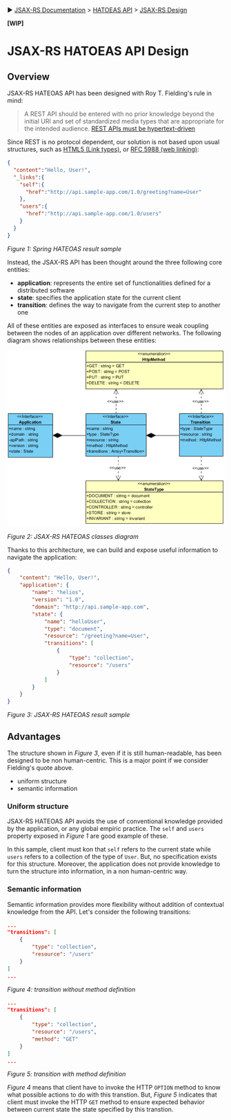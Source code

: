 :arrow_forward: [JSAX-RS Documentation](./jsax-rs-reference.md) > [HATOEAS API](./jsax-rs-hatoeas-api.md) > [JSAX-RS Design](./jsax-rs-hatoeas-api-design.md)

**[WIP]**

# JSAX-RS HATOEAS API Design

## Overview

JSAX-RS HATEOAS API has been designed with Roy T. Fielding's rule in mind:

> A REST API should be entered with no prior knowledge beyond the initial URI and set of standardized media types that are appropriate for the intended audience. [REST APIs must be hypertext-driven](https://roy.gbiv.com/untangled/2008/rest-apis-must-be-hypertext-driven)

Since REST is no protocol dependent, our solution is not based upon usual structures, such as [HTML5 (Link types)](https://www.w3.org/TR/html50/links.html#linkTypes), or [RFC 5988 (web linking)](https://tools.ietf.org/html/rfc5988):

```json
{
  "content":"Hello, User!",
  "_links":{
    "self":{
      "href":"http://api.sample-app.com/1.0/greeting?name=User"
    },
    "users":{
      "href":"http://api.sample-app.com/1.0/users"
    }
  }
}
```

_Figure 1: Spring HATEOAS result sample_

Instead, the JSAX-RS API has been thought around the three following core entities:

- **application**: represents the entire set of functionalities defined for a distributed software
- **state**: specifies the application state for the current client
- **transition**: defines the way to navigate from the current step to another one

All of these entities are exposed as interfaces to ensure weak coupling between the nodes of an application over different networks. The following diagram shows relationships between these entities:

![JSAX-RS HATEOAS API](./assets/jsax-rs-hatoeas-api.png)

_Figure 2: JSAX-RS HATEOAS classes diagram_

Thanks to this architecture, we can build and expose useful information to navigate the application:

```json
{
    "content": "Hello, User!",
    "application": {
        "name": "helios",
        "version": "1.0",
        "domain": "http://api.sample-app.com",
        "state": {
            "name": "helloUser",
            "type": "document",
            "resource": "/greeting?name=User",
            "transitions": [
                {
                    "type": "collection",
                    "resource": "/users"
                }
            ]
        }
    }
}
```

_Figure 3: JSAX-RS HATEOAS result sample_

## Advantages

The structure shown in _Figure 3_, even if it is still human-readable, has been designed to be non human-centric. This is a major point if we consider Fielding's quote above.

- uniform structure
- semantic information

### Uniform structure

JSAX-RS HATEOAS API avoids the use of conventional knowledge provided by the application, or any global empiric practice. The `self` and `users` property exposed in _Figure 1_ are good example of these.

In this sample, client must kon that `self` refers to the current state while `users` refers to a collection of the type of `User`. But, no specification exists for this structure. Moreover, the application does not provide knowledge to turn the structure into information, in a non human-centric way.

### Semantic information

Semantic information provides more flexibility without addition of contextual knowledge from the API. Let's consider the following transitions:

```json
...
"transitions": [
    {
        "type": "collection",
        "resource": "/users"
    }
]
...
```

_Figure 4: transition without method definition_

```json
...
"transitions": [
    {
        "type": "collection",
        "resource": "/users",
        "method": "GET"
    }
]
...
```

_Figure 5: transition with method definition_

_Figure 4_ means that client have to invoke the HTTP `OPTION` method to know what possible actions to do with this transtion. But, _Figure 5_ indicates that client must invoke the HTTP `GET` method to ensure expected behavior between current state the state specified by this transtion.
